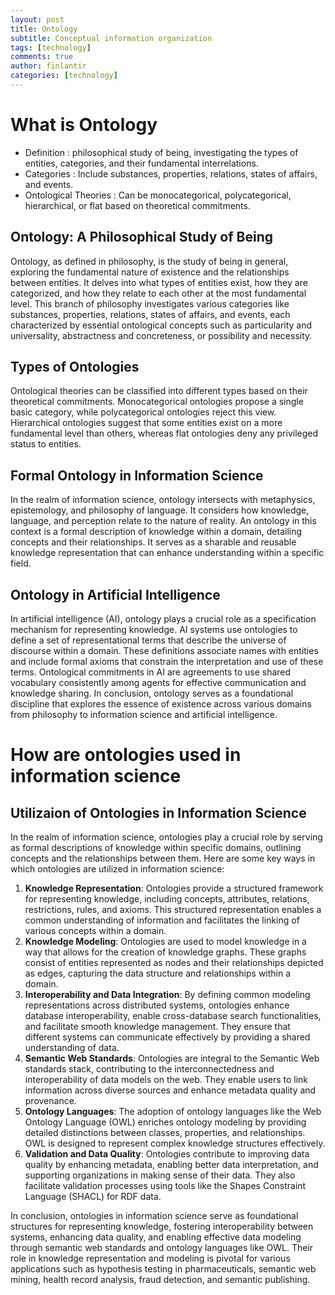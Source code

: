 ```yaml
---
layout: post
title: Ontology
subtitle: Conceptual information organization
tags: [technology]
comments: true
author: finlantir
categories: [technology]
---
```


# What is Ontology
- Definition : philosophical study of being, investigating the types of entities, categories, and their fundamental interrelations.
- Categories : Include substances, properties, relations, states of affairs, and events.
- Ontological Theories : Can be monocategorical, polycategorical, hierarchical, or flat based on theoretical commitments.

## Ontology: A Philosophical Study of Being
Ontology, as defined in philosophy, is the study of being in general, exploring the fundamental nature of existence and the relationships between entities. It delves into what types of entities exist, how they are categorized, and how they relate to each other at the most fundamental level. This branch of philosophy investigates various categories like substances, properties, relations, states of affairs, and events, each characterized by essential ontological concepts such as particularity and universality, abstractness and concreteness, or possibility and necessity.

## Types of Ontologies
Ontological theories can be classified into different types based on their theoretical commitments. Monocategorical ontologies propose a single basic category, while polycategorical ontologies reject this view. Hierarchical ontologies suggest that some entities exist on a more fundamental level than others, whereas flat ontologies deny any privileged status to entities.

## Formal Ontology in Information Science
In the realm of information science, ontology intersects with metaphysics, epistemology, and philosophy of language. It considers how knowledge, language, and perception relate to the nature of reality. An ontology in this context is a formal description of knowledge within a domain, detailing concepts and their relationships. It serves as a sharable and reusable knowledge representation that can enhance understanding within a specific field.

## Ontology in Artificial Intelligence
In artificial intelligence (AI), ontology plays a crucial role as a specification mechanism for representing knowledge. AI systems use ontologies to define a set of representational terms that describe the universe of discourse within a domain. These definitions associate names with entities and include formal axioms that constrain the interpretation and use of these terms. Ontological commitments in AI are agreements to use shared vocabulary consistently among agents for effective communication and knowledge sharing. In conclusion, ontology serves as a foundational discipline that explores the essence of existence across various domains from philosophy to information science and artificial intelligence.

# How are ontologies used in information science
## Utilizaion of Ontologies in Information Science
In the realm of information science, ontologies play a crucial role by serving as formal descriptions of knowledge within specific domains, outlining concepts and the relationships between them. Here are some key ways in which ontologies are utilized in information science:
1. **Knowledge Representation**: Ontologies provide a structured framework for representing knowledge, including concepts, attributes, relations, restrictions, rules, and axioms. This structured representation enables a common understanding of information and facilitates the linking of various concepts within a domain.
2. **Knowledge Modeling**: Ontologies are used to model knowledge in a way that allows for the creation of knowledge graphs. These graphs consist of entities represented as nodes and their relationships depicted as edges, capturing the data structure and relationships within a domain.
3. **Interoperability and Data Integration**: By defining common modeling representations across distributed systems, ontologies enhance database interoperability, enable cross-database search functionalities, and facilitate smooth knowledge management. They ensure that different systems can communicate effectively by providing a shared understanding of data.
4. **Semantic Web Standards**: Ontologies are integral to the Semantic Web standards stack, contributing to the interconnectedness and interoperability of data models on the web. They enable users to link information across diverse sources and enhance metadata quality and provenance.
5. **Ontology Languages**: The adoption of ontology languages like the Web Ontology Language (OWL) enriches ontology modeling by providing detailed distinctions between classes, properties, and relationships. OWL is designed to represent complex knowledge structures effectively.
6. **Validation and Data Quality**: Ontologies contribute to improving data quality by enhancing metadata, enabling better data interpretation, and supporting organizations in making sense of their data. They also facilitate validation processes using tools like the Shapes Constraint Language (SHACL) for RDF data.

In conclusion, ontologies in information science serve as foundational structures for representing knowledge, fostering interoperability between systems, enhancing data quality, and enabling effective data modeling through semantic web standards and ontology languages like OWL. Their role in knowledge representation and modeling is pivotal for various applications such as hypothesis testing in pharmaceuticals, semantic web mining, health record analysis, fraud detection, and semantic publishing.